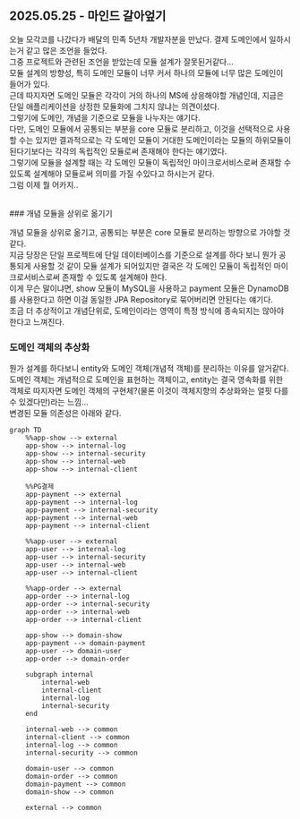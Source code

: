 ## 2025.05.25 - 마인드 갈아엎기
오늘 모각코를 나갔다가 배달의 민족 5년차 개발자분을 만났다. 결제 도메인에서 일하시는거 같고 많은 조언을 들었다.
<br/>
그중 프로젝트와 관련된 조언을 받았는데 모듈 설계가 잘못된거같다...
<br/>
모듈 설계의 방향성, 특히 도메인 모듈이 너무 커서 하나의 모듈에 너무 많은 도메인이 들어가 있다.
<br/>
근데 따지자면 도메인 모듈은 각각이 거의 하나의 MS에 상응해야할 개념인데, 지금은 단일 애플리케이션을 상정한 모듈화에 그치지 않냐는 의견이셨다.
<br/>
그렇기에 도메인, 개념을 기준으로 모듈을 나누자는 얘기다.
<br/>
다만, 도메인 모듈에서 공통되는 부분을 core 모듈로 분리하고, 이것을 선택적으로 사용할 수는 있지만 결과적으로는 각 도메인 모듈이 거대한 도메인이라는 모듈의 하위모듈이 된다기보다는 각각의 독립적인 모듈로써 존재해야 한다는 얘기였다.
<br/>
그렇기에 모듈을 설계할 때는 각 도메인 모듈이 독립적인 마이크로서비스로써 존재할 수 있도록 설계해야 모듈로써 의미를 가질 수있다고 하시는거 같다.
<br/>
그럼 이제 뭘 어카지..

<br/>
### 개념 모듈을 상위로 옮기기

개념 모듈을 상위로 옮기고, 공통되는 부분은 core 모듈로 분리하는 방향으로 가야할 것 같다.
<br/>
지금 당장은 단일 프로젝트에 단일 데이터베이스를 기준으로 설계를 하다 보니 뭔가 공통되게 사용할 것 같이 모듈 설계가 되어있지만 결국은 각 도메인 모듈이 독립적인 마이크로서비스로써 존재할 수 있도록 설계해야 한다.
<br/>
이게 무슨 말이냐면, show 모듈이 MySQL을 사용하고 payment 모듈은 DynamoDB를 사용한다고 하면 이걸 동일한 JPA Repository로 묶어버리면 안된다는 얘기다.
<br/>
조금 더 추상적이고 개념단위로, 도메인이라는 영역이 특정 방식에 종속되지는 않아야 한다고 느껴진다.
<br/>

### 도메인 객체의 추상화
뭔가 설계를 하다보니 entity와 도메인 객체(개념적 객체)를 분리하는 이유를 알거같다.
<br/>
도메인 객체는 개념적으로 도메인을 표현하는 객체이고, entity는 결국 영속화를 위한 객체로 따지자면 도메인 객체의 구현체?(물론 이것이 객체지향의 추상화와는 얼핏 다를 수 있겠다만)라는 느낌...
<br/>
변경된 모듈 의존성은 아래와 같다.
<br/>

```mermaid
graph TD
    %%app-show --> external
    app-show --> internal-log
    app-show --> internal-security
    app-show --> internal-web
    app-show --> internal-client

    %%PG결제
    app-payment --> external
    app-payment --> internal-log
    app-payment --> internal-security
    app-payment --> internal-web
    app-payment --> internal-client

    %%app-user --> external
    app-user --> internal-log
    app-user --> internal-security
    app-user --> internal-web
    app-user --> internal-client

    %%app-order --> external
    app-order --> internal-log
    app-order --> internal-security
    app-order --> internal-web
    app-order --> internal-client

	app-show --> domain-show
    app-payment --> domain-payment
    app-user --> domain-user
    app-order --> domain-order

    subgraph internal
        internal-web
        internal-client
        internal-log
        internal-security
    end

    internal-web --> common
    internal-client --> common
    internal-log --> common
    internal-security --> common

    domain-user --> common
    domain-order --> common
    domain-payment --> common
    domain-show --> common

    external --> common
```
